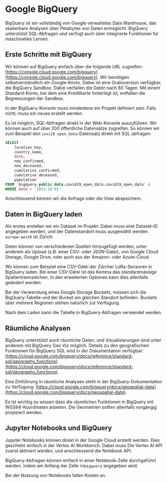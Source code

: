 # Google BigQuery

BigQuery ist ein vollständig von Google verwaltetes Data Warehouse, das skalierbare Analysen über Petabytes von Daten ermöglicht. BigQuery unterstützt SQL-Abfragen und verfügt auch über integrierte Funktionen für maschinelles Lernen.


## Erste Schritte mit BigQuery

Wir können auf BigQuery einfach über die folgende URL zugreifen:
[https://console.cloud.google.com/bigquery](https://console.cloud.google.com/bigquery). Wir benötigen selbstverständlich ein Google-Konto. Dabei ist eine Gratisversion verfügbar, die BigQuery Sandbox. Dabei verfallen die Daten nach 60 Tagen. Mit einem Standard-Konto, bei dem eine Kreditkarte hinterlegt ist, entfallen die Begrenzungen der Sandbox.

In der BigQuery-Konsole muss mindestens ein Projekt definiert sein. Falls nicht, muss ein neues erstellt werden.

Es ist möglich, SQL-Abfragen direkt in der Web-Konsole auszuführen. Wir können auch auf über 200 öffentliche Datensätze zugreifen. So können wir zum Beispiel den `covi19_open_data`-Datensatz direkt mit SQL abfragen:

```sql
SELECT
    location_key,
    country_name,
    date,
    new_confirmed,
    new_deceased,
    cumulative_confirmed,
    cumulative_deceased,
    population
FROM `bigquery-public-data.covid19_open_data.covid19_open_data` c
WHERE date > '2021-10-01'
```

Anschliessend können wir die Anfrage oder die View abspeichern.


## Daten in BigQuery laden

Als erstes erstellen wir ein Dataset im Projekt. Dabei muss eine Dataset-ID angegeben werden, und der Datenstandort muss ausgewählt werden. `europe-west6` ist Zürich.

Daten können von verschiedenen Quellen hinzugefügt werden, unter anderem als Upload (z.B. einer CSV- oder JSON-Datei), von Google Cloud Storage, Google Drive, oder auch aus der Amazon- oder Azure-Cloud.

Wir können zum Beispiel eine CSV-Datei der Zürcher LoRa-Sensoren in BigQuery laden. Bei einer CSV-Datei ist das Komma das standardmässige Spaltentrennzeichen. In den erweiterten Optionen kann dies allenfalls geändert werden.

Bei der Verwendung eines Google Storage Buckets, müssen sich die BigQuery-Tabelle und der Bucket am gleichen Standort befinden. Buckets über mehrere Regionen stehen natürlich zur Verfügung.

Nach dem Laden kann die Tabelle in BigQuery-Abfragen verwendet werden.


## Räumliche Analysen

BigQuery unterstützt auch räumliche Daten, und Visualisierungen sind unter anderem mit BigQuery Geo Viz möglich. Details zu den geografischen Funktionen für BigQuery SQL sind in der Dokumentation verfügbar: [https://cloud.google.com/bigquery/docs/reference/standard-sql/geography_functions](https://cloud.google.com/bigquery/docs/reference/standard-sql/geography_functions).

Eine Einführung in räumliche Analysen steht in der BigQuery-Dokumentation zu Verfügung: [https://cloud.google.com/bigquery/docs/geospatial-data](https://cloud.google.com/bigquery/docs/geospatial-data).

Es ist wichtig zu wissen dass die räumlichen Funktionen in BigQuery mit WGS84-Koordinaten arbeiten. Die Geometrien sollten allenfalls vorgängig projeziert werden.


## Jupyter Notebooks und BigQuery

Jupyter Notebooks können direkt in der Google Cloud erstellt werden. Dies geschieht einfach in der Vertex AI Workbench. Dabei muss Die Vertex AI API zuerst aktiviert werden, und anschliessend die Notebook API.

BigQuery-Abfragen können einfach in einer Notebook-Zelle durchgeführt werden, indem am Anfang der Zelle `%%bigquery` angegeben wird.

Bei der Nutzung von Notebooks fallen Kosten an.
